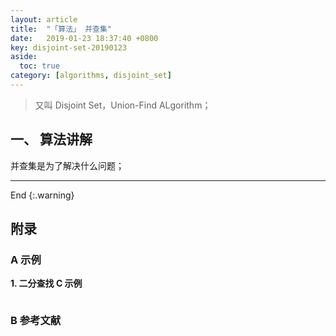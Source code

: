 ```yaml
---
layout: article
title:  "「算法」 并查集"
date:   2019-01-23 18:37:40 +0800
key: disjoint-set-20190123
aside:
  toc: true
category: [algorithms, disjoint_set]
---
```


>又叫 Disjoint Set，Union-Find ALgorithm；  

## 一、 算法讲解
并查集是为了解决什么问题；  


-------------------  
 End
{:.warning}  



## 附录
### A 示例
<span id="binary_search_code_c">**1. 二分查找 C 示例**</span>   

```c

```



### B 参考文献  
[^1]: Bruce Eckel, Chuck Allison 著. 刘宗田, et al. 译.  C++ 编程思想[M]. 北京:机械工业出版社, 2016.  

